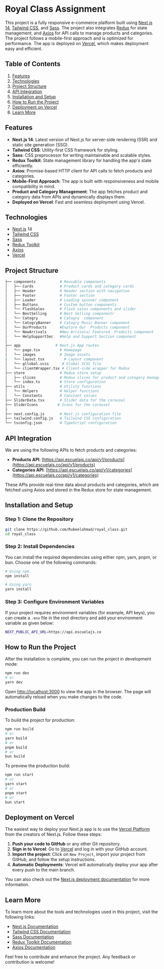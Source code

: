 
# Royal Class Assignment

This project is a fully responsive e-commerce platform built using [Next.js 14](https://nextjs.org), [Tailwind CSS](https://tailwindcss.com), and [Sass](https://sass-lang.com/). The project also integrates [Redux](https://redux.js.org/) for state management, and [Axios](https://axios-http.com/) for API calls to manage products and categories. The project follows a mobile-first approach and is optimized for performance. The app is deployed on [Vercel](https://vercel.com/), which makes deployment easy and efficient.

## Table of Contents

1. [Features](#features)
2. [Technologies](#technologies)
3. [Project Structure](#project-structure)
4. [API Integration](#api-integration)
5. [Installation and Setup](#installation-and-setup)
6. [How to Run the Project](#how-to-run-the-project)
7. [Deployment on Vercel](#deployment-on-vercel)
8. [Learn More](#learn-more)

## Features

- **Next.js 14**: Latest version of Next.js for server-side rendering (SSR) and static site generation (SSG).
- **Tailwind CSS**: Utility-first CSS framework for styling.
- **Sass**: CSS preprocessor for writing maintainable and scalable styles.
- **Redux Toolkit**: State management library for handling the app's state efficiently.
- **Axios**: Promise-based HTTP client for API calls to fetch products and categories.
- **Mobile-First Approach**: The app is built with responsiveness and mobile compatibility in mind.
- **Product and Category Management**: The app fetches product and category data from APIs and dynamically displays them.
- **Deployed on Vercel**: Fast and seamless deployment using Vercel.

## Technologies

- [Next.js](https://nextjs.org) 14
- [Tailwind CSS](https://tailwindcss.com)
- [Sass](https://sass-lang.com/)
- [Redux Toolkit](https://redux-toolkit.js.org/)
- [Axios](https://axios-http.com/)
- [Vercel](https://vercel.com/)

## Project Structure

```bash
├── components           # Reusable components
│   ├── Cards            # Product cards and category cards
│   ├── Header           # Header section with navigation
│   ├── Footer           # Footer section
│   ├── Loader           # Loading spinner component
│   ├── Buttons          # Custom button components
│   └── FlashSales       # Flash sales components and slider
│   └── BestSelling      # Best Selling componentr
│   └── Catogry          # Catogry  component
│   └── CatogryBanner    # Catogry Music Banner component
│   └── OurProducts      #Explore Our  Products component
│   └── NewArrivals      #New Arrivals/ Featured  Products component
│   └── HelpSupportSec   #Help and Support Section component
│  
├── app                # Next.js App routes
│   └── page.tsx         # Homepage
│   └── images           # Image assets
|   └── layout.tsx         # Layout component
│   └── gllobal.scss      # Global SCSS file
│   └── clientWrapper.tsx # Client-side wrapper for Redux
├── store                # Redux store setup
│   ├── slices           # Redux slices for product and category management
│   └── index.ts         # Store configuration
├── utils                # Utility functions
│   └── Helpers          # Helper functions
│   └── Constants        # Constant values
├── SliderData.tsx       # Slider data for the carousel
├── SliderIcons         # Icons for the carousel
├
├── next.config.js       # Next.js configuration file
├── tailwind.config.js   # Tailwind CSS configuration
└── tsconfig.json        # TypeScript configuration
```

## API Integration

We are using the following APIs to fetch products and categories:

- **Products API**: [https://api.escuelajs.co/api/v1/products](https://api.escuelajs.co/api/v1/products)
- **Categories API**: [https://api.escuelajs.co/api/v1/categories](https://api.escuelajs.co/api/v1/categories)

These APIs provide real-time data about products and categories, which are fetched using Axios and stored in the Redux store for state management.

## Installation and Setup

### Step 1: Clone the Repository

```bash
git clone https://github.com/Rubeelahmad/royal_class.git
cd royal_class
```

### Step 2: Install Dependencies

You can install the required dependencies using either npm, yarn, pnpm, or bun. Choose one of the following commands:

```bash
# Using npm
npm install

# Using yarn
yarn install

```

### Step 3: Configure Environment Variables

If your project requires environment variables (for example, API keys), you can create a `.env` file in the root directory and add your environment variable as given below:

```bash
NEXT_PUBLIC_API_URL=https://api.escuelajs.co
```

## How to Run the Project

After the installation is complete, you can run the project in development mode:

```bash
npm run dev
# or
yarn dev

```

Open [http://localhost:3000](http://localhost:3000) to view the app in the browser. The page will automatically reload when you make changes to the code.

### Production Build

To build the project for production:

```bash
npm run build
# or
yarn build
# or
pnpm build
# or
bun build
```

To preview the production build:

```bash
npm run start
# or
yarn start
# or
pnpm start
# or
bun start
```

## Deployment on Vercel

The easiest way to deploy your Next.js app is to use the [Vercel Platform](https://vercel.com/new) from the creators of Next.js. Follow these steps:

1. **Push your code to GitHub** or any other Git repository.
2. **Sign in to Vercel**: Go to [Vercel](https://vercel.com/) and log in with your GitHub account.
3. **Import the project**: Click on `New Project`, import your project from GitHub, and follow the setup instructions.
4. **Automatic Deployments**: Vercel will automatically deploy your app after every push to the main branch.

You can also check out the [Next.js deployment documentation](https://nextjs.org/docs/app/building-your-application/deploying) for more information.

## Learn More

To learn more about the tools and technologies used in this project, visit the following links:

- [Next.js Documentation](https://nextjs.org/docs)
- [Tailwind CSS Documentation](https://tailwindcss.com/docs)
- [Sass Documentation](https://sass-lang.com/documentation)
- [Redux Toolkit Documentation](https://redux-toolkit.js.org/)
- [Axios Documentation](https://axios-http.com/)

Feel free to contribute and enhance the project. Any feedback or contribution is welcome!
